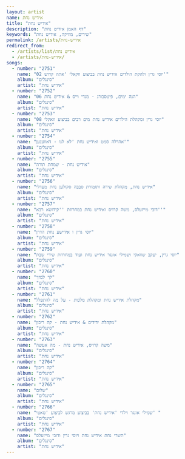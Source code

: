 ```yaml
---
layout: artist
name: אידיש נחת
title: "אידיש נחת"
description: "דף האמן אידיש נחת"
keywords: "שירים, מוזיקה, אידיש נחת"
permalink: /artists/אידיש-נחת
redirect_from:
  - /artists/list/אידיש נחת
  - /artists/אידיש-נחת/
songs:
  - number: "2751"
    name: "02 יוסי גרין ולהקת הילדים אידיש נחת בביצוע ווקאלי 'אתה קדוש'"
    album: "סינגלים"
    artist: "אידיש נחת"
  - number: "2752"
    name: "06 הנה ימים, פיטסבורג - מנדי וייס & אידיש נחת"
    album: "סינגלים"
    artist: "אידיש נחת"
  - number: "2753"
    name: "08 יוסי גרין ומקהלת הילדים אידיש נחת מים רבים בביצוע וואקלי"
    album: "סינגלים"
    artist: "אידיש נחת"
  - number: "2754"
    name: "אהרלה סמט ואידיש נחת 'לא לנו - דאווענען'"
    album: "סינגלים"
    artist: "אידיש נחת"
  - number: "2755"
    name: "אידיש נחת - שמחת תורה"
    album: "סינגלים"
    artist: "אידיש נחת"
  - number: "2756"
    name: "אידיש נחת, מקהלת שירה ותזמורת סבבה סקולען נחת מעדלי"
    album: "סינגלים"
    artist: "אידיש נחת"
  - number: "2757"
    name: "דובי מייזעלס, משה קרויס ואידיש נחת במחרוזת ''קידושא רבא''"
    album: "סינגלים"
    artist: "אידיש נחת"
  - number: "2758"
    name: "יוסי גרין ו אידישע נחת הדרן"
    album: "סינגלים"
    artist: "אידיש נחת"
  - number: "2759"
    name: "יוסי גרין, יעקב שוואקי ושמילי אונגר אידיש נחת ועוד במחרוזת שירי שבת"
    album: "סינגלים"
    artist: "אידיש נחת"
  - number: "2760"
    name: "לך לבדך"
    album: "סינגלים"
    artist: "אידיש נחת"
  - number: "2761"
    name: "מקהלת אידיש נחת ומקהלת מלכות - על מה להתפלל"
    album: "סינגלים"
    artist: "אידיש נחת"
  - number: "2762"
    name: "מקהלת ידידים & אידיש נחת - קה ריבון"
    album: "סינגלים"
    artist: "אידיש נחת"
  - number: "2763"
    name: "משה קרויס, אידיש נחת - מה אעשה"
    album: "סינגלים"
    artist: "אידיש נחת"
  - number: "2764"
    name: "קה ריבון"
    album: "סינגלים"
    artist: "אידיש נחת"
  - number: "2765"
    name: "שלום"
    album: "סינגלים"
    artist: "אידיש נחת"
  - number: "2766"
    name: "שמילי אונגר וילדי 'אידיש נחת' בביצוע מרגש לביצוע 'טאטי' "
    album: "סינגלים"
    artist: "אידיש נחת"
  - number: "2767"
    name: "תשרי נחת אידיש נחת ויוסי גרין ודובי מייזעלס"
    album: "סינגלים"
    artist: "אידיש נחת"
---
```

